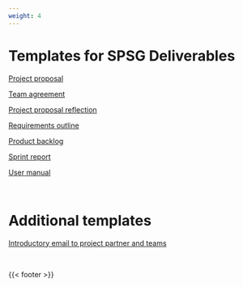 ```yaml
---
weight: 4
---
```


# Templates for SPSG Deliverables

[Project proposal](</files/templates/SPSG project proposal template.docx>)

[Team agreement](</files/templates/SPSG team agreement template.docx>)

[Project proposal reflection](</files/templates/SPSG project proposal reflection template.docx>)

[Requirements outline](</files/templates/SPSG requirements outline template.docx>)

[Product backlog](</files/templates/SPSG product backlog template.docx>)

[Sprint report](</files/templates/SPSG sprint report template.docx>)

[User manual](</files/templates/SPSG user manual template.docx>)


&nbsp;

# Additional templates

[Introductory email to project partner and teams](</files/templates/SPSG introductory email template.docx>)


&nbsp;

{{< footer >}}

